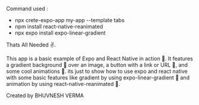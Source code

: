 Command used :

- npx crete-expo-app my-app --template tabs
- npm install react-native-reanimated
- npx expo install expo-linear-gradient

Thats All Needed ✌️.

This app is a basic example of Expo and React Native in action 🚀. It features a gradient background 🌅 over an image, a button with a link or URL 📲, and some cool animations 🎉.
its just to show how to use expo and react native with some basic features like gradient by using expo-linear-gradient 🌈 and animation by using react-native-reanimated 🤖.

Created by BHUVNESH VERMA
